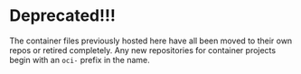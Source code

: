 # Deprecated!!!
The container files previously hosted here have all been moved to their own repos or retired completely. Any new repositories for container projects begin with an `oci-` prefix in the name.
